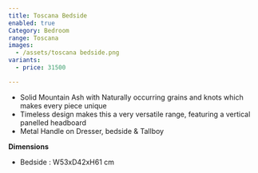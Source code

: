 ```yaml
---
title: Toscana Bedside
enabled: true
Category: Bedroom
range: Toscana
images:
  - /assets/toscana bedside.png
variants:
  - price: 31500

---
```

* Solid Mountain Ash with Naturally occurring grains and knots which makes every piece unique
* Timeless design makes this a very versatile range, featuring a vertical panelled headboard
* Metal Handle on Dresser, bedside & Tallboy


**Dimensions**
* Bedside : W53xD42xH61 cm